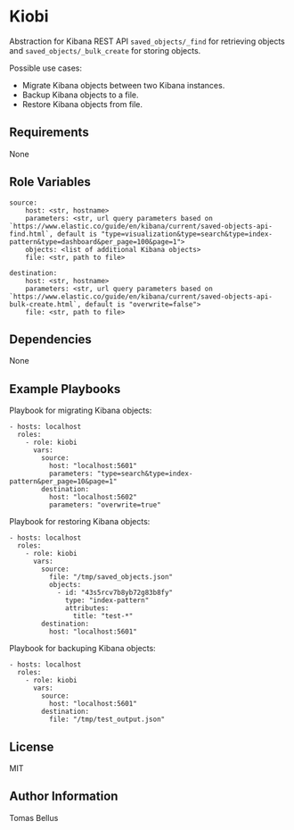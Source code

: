 Kiobi
=========

Abstraction for Kibana REST API `saved_objects/_find` for retrieving objects and `saved_objects/_bulk_create` for storing objects. 

Possible use cases:
- Migrate Kibana objects between two Kibana instances.
- Backup Kibana objects to a file.
- Restore Kibana objects from file.

Requirements
------------

None

Role Variables
--------------

    source:
        host: <str, hostname>
        parameters: <str, url query parameters based on `https://www.elastic.co/guide/en/kibana/current/saved-objects-api-find.html`, default is "type=visualization&type=search&type=index-pattern&type=dashboard&per_page=100&page=1">
        objects: <list of additional Kibana objects>
        file: <str, path to file>

    destination:
        host: <str, hostname>
        parameters: <str, url query parameters based on `https://www.elastic.co/guide/en/kibana/current/saved-objects-api-bulk-create.html`, default is "overwrite=false">
        file: <str, path to file>

Dependencies
------------

None

Example Playbooks
----------------

Playbook for migrating Kibana objects:

    - hosts: localhost
      roles:
        - role: kiobi
          vars:
            source:
              host: "localhost:5601"
              parameters: "type=search&type=index-pattern&per_page=10&page=1"
            destination:
              host: "localhost:5602"
              parameters: "overwrite=true"

Playbook for restoring Kibana objects:

    - hosts: localhost
      roles:
        - role: kiobi
          vars:
            source:
              file: "/tmp/saved_objects.json"
              objects:
                - id: "43s5rcv7b8yb72g83b8fy"
                  type: "index-pattern"
                  attributes:
                    title: "test-*"
            destination:
              host: "localhost:5601"

Playbook for backuping Kibana objects:

    - hosts: localhost
      roles:
        - role: kiobi
          vars:
            source:
              host: "localhost:5601"
            destination:
              file: "/tmp/test_output.json"

License
-------

MIT

Author Information
------------------

Tomas Bellus
